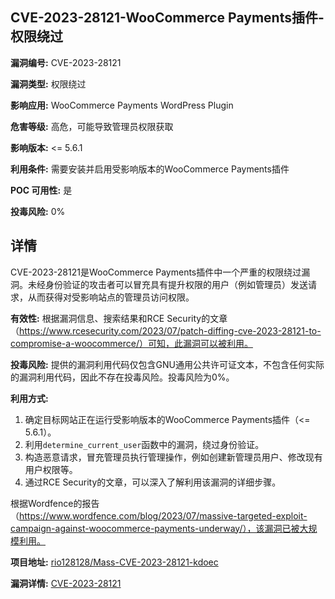 ## CVE-2023-28121-WooCommerce Payments插件-权限绕过

**漏洞编号:** CVE-2023-28121

**漏洞类型:** 权限绕过

**影响应用:** WooCommerce Payments WordPress Plugin

**危害等级:** 高危，可能导致管理员权限获取

**影响版本:** <= 5.6.1

**利用条件:** 需要安装并启用受影响版本的WooCommerce Payments插件

**POC 可用性:** 是

**投毒风险:** 0%

## 详情

CVE-2023-28121是WooCommerce Payments插件中一个严重的权限绕过漏洞。未经身份验证的攻击者可以冒充具有提升权限的用户（例如管理员）发送请求，从而获得对受影响站点的管理员访问权限。

**有效性:**
根据漏洞信息、搜索结果和RCE Security的文章（https://www.rcesecurity.com/2023/07/patch-diffing-cve-2023-28121-to-compromise-a-woocommerce/）可知，此漏洞可以被利用。

**投毒风险:**
提供的漏洞利用代码仅包含GNU通用公共许可证文本，不包含任何实际的漏洞利用代码，因此不存在投毒风险。投毒风险为0%。

**利用方式:**
1.  确定目标网站正在运行受影响版本的WooCommerce Payments插件（<= 5.6.1）。
2.  利用`determine_current_user`函数中的漏洞，绕过身份验证。
3.  构造恶意请求，冒充管理员执行管理操作，例如创建新管理员用户、修改现有用户权限等。
4.  通过RCE Security的文章，可以深入了解利用该漏洞的详细步骤。

根据Wordfence的报告（https://www.wordfence.com/blog/2023/07/massive-targeted-exploit-campaign-against-woocommerce-payments-underway/），该漏洞已被大规模利用。

**项目地址:** [rio128128/Mass-CVE-2023-28121-kdoec](https://github.com/rio128128/Mass-CVE-2023-28121-kdoec)

**漏洞详情:** [CVE-2023-28121](https://nvd.nist.gov/vuln/detail/CVE-2023-28121)
